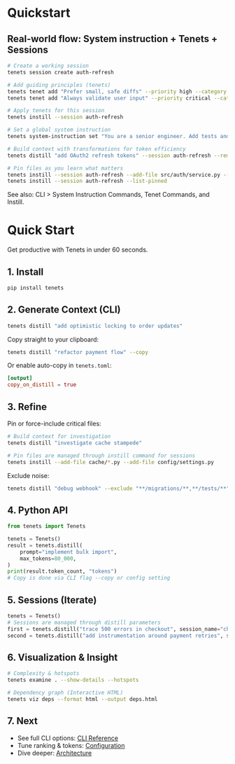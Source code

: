 # Quickstart

## Real-world flow: System instruction + Tenets + Sessions

```bash
# Create a working session
tenets session create auth-refresh

# Add guiding principles (tenets)
tenets tenet add "Prefer small, safe diffs" --priority high --category style
tenets tenet add "Always validate user input" --priority critical --category security

# Apply tenets for this session
tenets instill --session auth-refresh

# Set a global system instruction
tenets system-instruction set "You are a senior engineer. Add tests and document trade-offs." --enable

# Build context with transformations for token efficiency
tenets distill "add OAuth2 refresh tokens" --session auth-refresh --remove-comments --condense

# Pin files as you learn what matters
tenets instill --session auth-refresh --add-file src/auth/service.py --add-folder src/auth/routes
tenets instill --session auth-refresh --list-pinned
```

See also: CLI > System Instruction Commands, Tenet Commands, and Instill.
# Quick Start

Get productive with Tenets in under 60 seconds.

## 1. Install

```bash
pip install tenets
```

## 2. Generate Context (CLI)

```bash
tenets distill "add optimistic locking to order updates"
```

Copy straight to your clipboard:

```bash
tenets distill "refactor payment flow" --copy
```

Or enable auto-copy in `tenets.toml`:

```toml
[output]
copy_on_distill = true
```

## 3. Refine

Pin or force-include critical files:

```bash
# Build context for investigation
tenets distill "investigate cache stampede"

# Pin files are managed through instill command for sessions
tenets instill --add-file cache/*.py --add-file config/settings.py
```

Exclude noise:

```bash
tenets distill "debug webhook" --exclude "**/migrations/**,**/tests/**"
```

## 4. Python API

```python
from tenets import Tenets

tenets = Tenets()
result = tenets.distill(
    prompt="implement bulk import",
    max_tokens=80_000,
)
print(result.token_count, "tokens")
# Copy is done via CLI flag --copy or config setting
```

## 5. Sessions (Iterate)

```python
tenets = Tenets()
# Sessions are managed through distill parameters
first = tenets.distill("trace 500 errors in checkout", session_name="checkout-fixes")
second = tenets.distill("add instrumentation around payment retries", session_name="checkout-fixes")
```

## 6. Visualization & Insight

```bash
# Complexity & hotspots
tenets examine . --show-details --hotspots

# Dependency graph (Interactive HTML)
tenets viz deps --format html --output deps.html
```

## 7. Next

* See full CLI options: [CLI Reference](cli.md)
* Tune ranking & tokens: [Configuration](config.md)
* Dive deeper: [Architecture](architecture/index.md)
